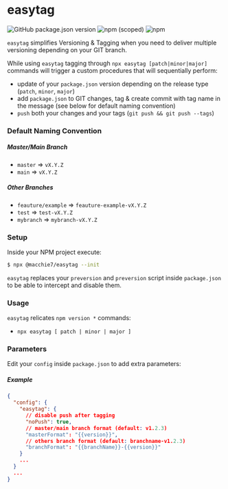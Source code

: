 # easytag
####

![GitHub package.json version](https://img.shields.io/github/package-json/v/macchie/easytag?style=for-the-badge) ![npm (scoped)](https://img.shields.io/npm/v/@macchie7/easytag?style=for-the-badge) ![npm](https://img.shields.io/npm/dw/@macchie7/easytag?style=for-the-badge)


`easytag` simplifies Versioning & Tagging when you need to deliver multiple versioning depending on your GIT branch.

While using `easytag` tagging through `npx easytag [patch|minor|major]` commands will trigger a custom procedures that will sequentially perform:

- update of your `package.json` version depending on the release type (`patch`, `minor`, `major`)
- add `package.json` to GIT changes, tag & create commit with tag name in the message (see below for default naming convention)
- `push` both your changes and your tags (`git push && git push --tags`)

### Default Naming Convention
##### Master/Main Branch

- `master` => `vX.Y.Z`
- `main` => `vX.Y.Z`

##### Other Branches

- `feauture/example` => `feauture-example-vX.Y.Z`
- `test` => `test-vX.Y.Z`
- `mybranch` => `mybranch-vX.Y.Z`

### Setup

Inside your NPM project execute:

```bash
$ npx @macchie7/easytag --init
```

`easytag` replaces your `preversion` and `preversion` script inside `package.json` to be able to intercept and disable them.

### Usage

`easytag` relicates `npm version *` commands:

- `npx easytag [ patch | minor | major ]`

### Parameters

Edit your `config` inside `package.json` to add extra parameters:

##### Example

```json
{
  "config": {
    "easytag": {
      // disable push after tagging
      "noPush": true, 
      // master/main branch format (default: v1.2.3)
      "masterFormat": "{{version}}", 
      // others branch format (default: branchname-v1.2.3)
      "branchFormat": "{{branchName}}-{{version}}"
    }
    ...
  }
  ...
}
```

